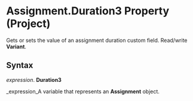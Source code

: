 
# Assignment.Duration3 Property (Project)

 Gets or sets the value of an assignment duration custom field. Read/write **Variant**.


## Syntax

 _expression_. **Duration3**

 _expression_A variable that represents an  **Assignment** object.

